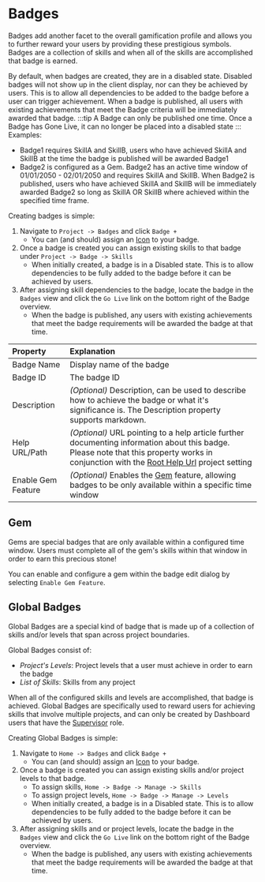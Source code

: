 # Badges

Badges add another facet to the overall gamification profile and allows you to further reward your users by providing these prestigious symbols. 
Badges are a collection of skills and when all of the skills are accomplished that badge is earned. 

By default, when badges are created, they are in a disabled state. Disabled badges will not show up in the client display, nor can they be achieved by users.
This is to allow all dependencies to be added to the badge before a user can trigger achievement. 
When a badge is published, all users with existing achievements that meet the Badge criteria will be immediately awarded that badge.
:::tip A Badge can only be published one time. Once a Badge has Gone Live, it can no longer be placed into a disabled state :::
Examples:
 * Badge1 requires SkillA and SkillB, users who have achieved SkillA and SkillB at the time the badge is published will be awarded Badge1
 * Badge2 is configured as a Gem. Badge2 has an active time window of 01/01/2050 - 02/01/2050 and requires SkillA and SkillB. When Badge2 is published, users who have achieved SkillA and SkillB will be immediately awarded Badge2 so long as SkillA OR SkillB where achieved within the specified time frame. 

Creating badges is simple: 
1. Navigate to ``Project -> Badges`` and click ``Badge +``
   - You can (and should) assign an [Icon](/dashboard/user-guide/icons.html) to your badge.
1. Once a badge is created you can assign existing skills to that badge under ``Project -> Badge -> Skills``
    - When initially created, a badge is in a Disabled state. This is to allow dependencies to be fully added to the badge before it can be achieved by users.
1. After assigning skill dependencies to the badge, locate the badge in the ``Badges`` view and click the ``Go Live`` link on the bottom right of the Badge overview.
    - When the badge is published, any users with existing achievements that meet the badge requirements will be awarded the badge at that time.
 
| Property | Explanation | 
|:------- |:----------- | 
| Badge Name | Display name of the badge |
| Badge ID | The badge ID |
| Description | *(Optional)* Description, can be used to describe how to achieve the badge or what it's significance is. The Description property supports markdown.
| Help URL/Path | *(Optional)* URL pointing to a help article further documenting information about this badge. Please note that this property works in conjunction with the [Root Help Url](/dashboard/user-guide/projects.html#setting-root-help-url) project setting|
| Enable Gem Feature | *(Optional)* Enables the [Gem](#Gem) feature, allowing badges to be only available within a specific time window

## Gem

Gems are special badges that are only available within a configured time window. 
Users must complete all of the gem's skills within that window in order to earn this precious stone!  

You can enable and configure a gem within the badge edit dialog by selecting ``Enable Gem Feature``. 


## Global Badges

Global Badges are a special kind of badge that is made up of a collection of skills and/or levels that span across project boundaries.  

Global Badges consist of:
- *Project's Levels*: Project levels that a user must achieve in order to earn the badge
- *List of Skills*: Skills from any project
 
When all of the configured skills and levels are accomplished, that badge is achieved.
Global Badges are specifically used to reward users for achieving skills that involve multiple projects, 
and can only be created by Dashboard users that have the [Supervisor](/dashboard/user-guide/users.html#user-roles) role.  

Creating Global Badges is simple: 
1. Navigate to ``Home -> Badges`` and click ``Badge +``
    - You can (and should) assign an [Icon](/dashboard/user-guide/icons.html) to your badge.
1. Once a badge is created you can assign existing skills and/or project levels to that badge.  
    - To assign skills,  ``Home -> Badge -> Manage -> Skills``
    - To assign project levels,  ``Home -> Badge -> Manage -> Levels``
    - When initially created, a badge is in a Disabled state. This is to allow dependencies to be fully added to the badge before it can be achieved by users.
1. After assigning skills and or project levels, locate the badge in the ``Badges`` view and click the ``Go Live`` link on the bottom right of the Badge overview.
    - When the badge is published, any users with existing achievements that meet the badge requirements will be awarded the badge at that time.
